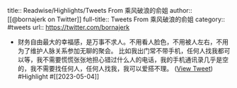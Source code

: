 title:: Readwise/Highlights/Tweets From 乘风破浪的俞姐
author:: [[@bornajerk on Twitter]]
full-title:: Tweets From 乘风破浪的俞姐
category:: #tweets
url:: https://twitter.com/bornajerk

- 财务自由最大的幸福感，是万事不求人。不用看人脸色，不用被人左右，不用为了维护人脉关系参加无聊的聚会。
  比如我出门常不带手机，任何人找我都可以等，我不需要慌慌张张地担心错过什么人的电话，我的手机通讯录几乎是空的，我不需要找任何人，任何人找我，我可以爱搭不理。 ([View Tweet](https://twitter.com/bornajerk/status/1643100102100242432)) #Highlight #[[2023-05-04]]